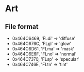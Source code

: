 # Art    
    
## File format

* 0x464C6469, 'FLdi' => 'diffuse'
* 0x464C676C, 'FLgl' => 'glow'
* 0x464C6D61, 'FLma' => 'mask'
* 0x464C6E6F, 'FLno' => 'normal'
* 0x464C7370, 'FLsp' => 'specular'
* 0x464C746E, 'FLtn' => 'tint'